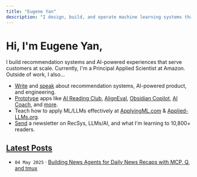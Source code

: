 ```yaml
---
title: "Eugene Yan"
description: "I design, build, and operate machine learning systems that serve customers at scale. I also write about data/ML systems and career."
---
```


# Hi, I'm Eugene Yan,

I build recommendation systems and AI-powered experiences that serve customers at scale.
Currently, I'm a Principal Applied Scientist at Amazon.
Outside of work, I also...

- [Write](/writing/) and [speak](/speaking/) about recommendation systems, AI-powered product, and engineering.
- [Prototype](https://www.aiteratelabs.com/) apps like [AI Reading Club](https://aireadingclub.com/), [AlignEval](https://aligneval.com/), [Obsidian Copilot](https://github.com/eugeneyan/obsidian-copilot), [AI Coach](tel:+12065588782), and [more](https://www.aiteratelabs.com/).
- Teach how to apply ML/LLMs effectively at [ApplyingML.com](https://applyingml.com/) & [Applied-LLMs.org](https://applied-llms.org/).
- [Send](/subscribe/) a newsletter on RecSys, LLMs/AI, and what I'm learning to 10,800+ readers.

<!-- TODO: Add ConvertKit subscription form embed code here -->

## [Latest Posts](/writing/)

- `04 May 2025` · [Building News Agents for Daily News Recaps with MCP, Q, and tmux](/writing/news-agents/)